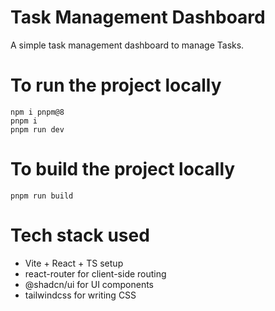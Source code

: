 # Task Management Dashboard

A simple task management dashboard to manage Tasks.

# To run the project locally

```
npm i pnpm@8
pnpm i
pnpm run dev
```

# To build the project locally

```
pnpm run build
```

# Tech stack used

- Vite + React + TS setup
- react-router for client-side routing
- @shadcn/ui for UI components
- tailwindcss for writing CSS

